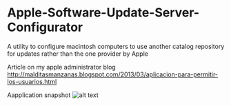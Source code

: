 Apple-Software-Update-Server-Configurator
=========================================

A utility to configure macintosh computers to use another catalog repository for updates rather than the one provider by Apple

Article on my apple administrator blog http://malditasmanzanas.blogspot.com/2013/03/aplicacion-para-permitir-los-usuarios.html
 
Aapplication snapshot ![alt text](http://lh3.ggpht.com/-NiEKSnEc9pc/UUrRamyWzSI/AAAAAAAAAZI/hxgPJRy1tCQ/SusConfig_screenshot.png) 
